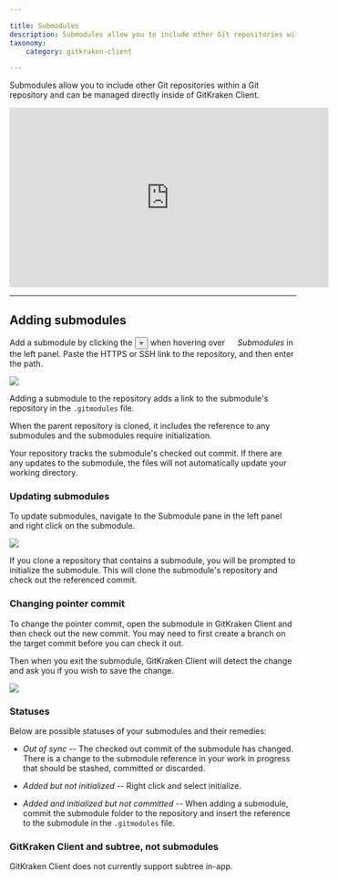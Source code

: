 ```yaml
---

title: Submodules
description: Submodules allow you to include other Git repositories within another Git repository. Work with submodules in GitKraken Client.
taxonomy:
    category: gitkraken-client

---
```


Submodules allow you to include other Git repositories within a Git repository and can be managed directly inside of GitKraken Client.

<div class='embed-container embed-container--16-9'>
    <iframe width='560' height='315' src='https://www.youtube.com/embed/moC2KyxGb10?rel=0&vq=hd1080' frameborder='0' allowfullscreen></iframe>
</div>

***
## Adding submodules
Add a submodule by clicking the <button class='button button--success button--ui button--nolink'>+</button> when hovering over <em class='context-menu'><img src='/img/documentation/icons/gk-submodules-icon.svg' style='height:1em;'> Submodules</em> in the left panel. Paste the HTTPS or SSH link to the repository, and then enter the path.

<img src="/img/documentation/repositories/add-submodule.png" srcset="/img/documentation/repositories/add-submodule@2x.png" class="img-bordered img-responsive center">

Adding a submodule to the repository adds a link to the submodule's repository in the <code>.gitmodules</code> file.  

When the parent repository is cloned, it includes the reference to any submodules and the submodules require initialization.  

Your repository tracks the submodule's checked out commit.  If there are any updates to the submodule, the files will not automatically update your working directory.  

### Updating submodules

To update submodules, navigate to the Submodule pane in the left panel and right click on the submodule.

<img src="/img/documentation/repositories/update-submodule.png" srcset="/img/documentation/repositories/update-submodule@2x.png" class="img-bordered img-responsive center">

If you clone a repository that contains a submodule, you will be prompted to initialize the submodule.  This will clone the submodule's repository and check out the referenced commit.

### Changing pointer commit
To change the pointer commit, open the submodule in GitKraken Client and then check out the new commit. You may need to first create a branch on the target commit before you can check it out.

Then when you exit the submodule, GitKraken Client will detect the change and ask you if you wish to save the change.

<img src="/img/documentation/repositories/submodule-commit.png" srcset="/img/documentation/repositories/submodule-commit@2x.png" class="img-bordered img-responsive center">



### Statuses
Below are possible statuses of your submodules and their remedies:

- _Out of sync_ -- The checked out commit of the submodule has changed.  There is a change to the submodule reference in your work in progress that should be stashed, committed or discarded.  

- _Added but not initialized_ -- Right click and select initialize.
- _Added and initialized but not committed_ -- When adding a submodule, commit the submodule folder to the repository and insert the reference to the submodule in the <code>.gitmodules</code> file.

### GitKraken Client and subtree, not submodules
GitKraken Client does not currently support subtree in-app.
